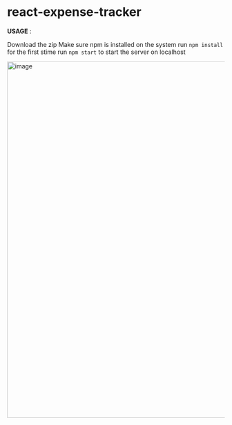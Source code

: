 # react-expense-tracker

**USAGE** :

Download the zip
Make sure npm is installed on the system
run `npm install` for the first stime
run `npm start` to start the server on localhost

<img width="825" alt="image" src="https://github.com/RajDhinge/react-expense-tracker/assets/22621881/9bf9c349-e20a-49f3-870d-471d7e9e67cc">
